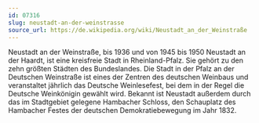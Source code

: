 ```yaml
---
id: 07316
slug: neustadt-an-der-weinstrasse
source_url: https://de.wikipedia.org/wiki/Neustadt_an_der_Weinstraße
---
```


Neustadt an der Weinstraße, bis 1936 und von 1945 bis 1950 Neustadt an der Haardt, ist eine kreisfreie Stadt in Rheinland-Pfalz. Sie gehört zu den zehn größten Städten des Bundeslandes. Die Stadt in der Pfalz an der Deutschen Weinstraße ist eines der Zentren des deutschen Weinbaus und veranstaltet jährlich das Deutsche Weinlesefest, bei dem in der Regel die Deutsche Weinkönigin gewählt wird. Bekannt ist Neustadt außerdem durch das im Stadtgebiet gelegene Hambacher Schloss, den Schauplatz des Hambacher Festes der deutschen Demokratiebewegung im Jahr 1832.
